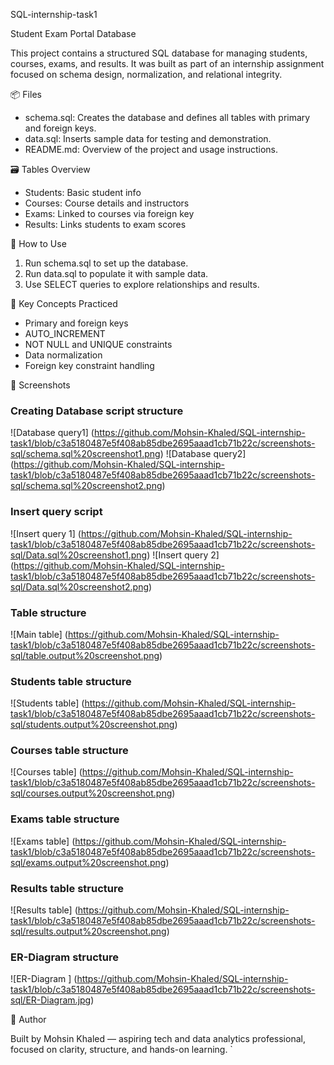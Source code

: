 SQL-internship-task1

Student Exam Portal Database

This project contains a structured SQL database for managing students, courses, exams, and results. It was built as part of an internship assignment focused on schema design, normalization, and relational integrity.

📦 Files

- schema.sql: Creates the database and defines all tables with primary and foreign keys.
- data.sql: Inserts sample data for testing and demonstration.
- README.md: Overview of the project and usage instructions.

🗃 Tables Overview

- Students: Basic student info
- Courses: Course details and instructors
- Exams: Linked to courses via foreign key
- Results: Links students to exam scores

🚀 How to Use

1. Run schema.sql to set up the database.
2. Run data.sql to populate it with sample data.
3. Use SELECT queries to explore relationships and results.

🧠 Key Concepts Practiced

- Primary and foreign keys
- AUTO_INCREMENT
- NOT NULL and UNIQUE constraints
- Data normalization
- Foreign key constraint handling

📸 Screenshots

 ### Creating Database script structure
![Database query1] (https://github.com/Mohsin-Khaled/SQL-internship-task1/blob/c3a5180487e5f408ab85dbe2695aaad1cb71b22c/screenshots-sql/schema.sql%20screenshot1.png)
![Database query2] (https://github.com/Mohsin-Khaled/SQL-internship-task1/blob/c3a5180487e5f408ab85dbe2695aaad1cb71b22c/screenshots-sql/schema.sql%20screenshot2.png)

### Insert query script
![Insert query 1] (https://github.com/Mohsin-Khaled/SQL-internship-task1/blob/c3a5180487e5f408ab85dbe2695aaad1cb71b22c/screenshots-sql/Data.sql%20screenshot1.png)
![Insert query 2] (https://github.com/Mohsin-Khaled/SQL-internship-task1/blob/c3a5180487e5f408ab85dbe2695aaad1cb71b22c/screenshots-sql/Data.sql%20screenshot2.png)

### Table structure
![Main table] (https://github.com/Mohsin-Khaled/SQL-internship-task1/blob/c3a5180487e5f408ab85dbe2695aaad1cb71b22c/screenshots-sql/table.output%20screenshot.png)

### Students table structure
![Students table] (https://github.com/Mohsin-Khaled/SQL-internship-task1/blob/c3a5180487e5f408ab85dbe2695aaad1cb71b22c/screenshots-sql/students.output%20screenshot.png)

### Courses table structure
![Courses table] (https://github.com/Mohsin-Khaled/SQL-internship-task1/blob/c3a5180487e5f408ab85dbe2695aaad1cb71b22c/screenshots-sql/courses.output%20screenshot.png)

### Exams table structure
![Exams table] (https://github.com/Mohsin-Khaled/SQL-internship-task1/blob/c3a5180487e5f408ab85dbe2695aaad1cb71b22c/screenshots-sql/exams.output%20screenshot.png)

### Results table structure
![Results table]  (https://github.com/Mohsin-Khaled/SQL-internship-task1/blob/c3a5180487e5f408ab85dbe2695aaad1cb71b22c/screenshots-sql/results.output%20screenshot.png)

### ER-Diagram structure
![ER-Diagram ] (https://github.com/Mohsin-Khaled/SQL-internship-task1/blob/c3a5180487e5f408ab85dbe2695aaad1cb71b22c/screenshots-sql/ER-Diagram.jpg)

👤 Author

Built by Mohsin Khaled — aspiring tech and data analytics professional, focused on clarity, structure, and hands-on learning.
`
